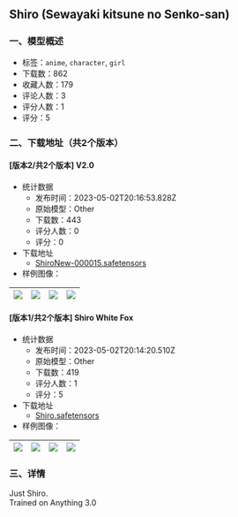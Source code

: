 ## Shiro (Sewayaki kitsune no Senko-san)
### 一、模型概述

- 标签：`anime`, `character`, `girl`
- 下载数：862
- 收藏人数：179
- 评论人数：3
- 评分人数：1
- 评分：5

### 二、下载地址（共2个版本）

#### [版本2/共2个版本] V2.0

- 统计数据
  - 发布时间：2023-05-02T20:16:53.828Z
  - 原始模型：Other
  - 下载数：443
  - 评分人数：0
  - 评分：0
- 下载地址
  - [ShiroNew-000015.safetensors](https://civitai.com/api/download/models/60862)
- 样例图像：

| <img src="https://image.civitai.com/xG1nkqKTMzGDvpLrqFT7WA/9225a1a6-fac8-4bb6-8a7e-2bd058b744ca/width=450/666678.jpeg" /> | <img src="https://image.civitai.com/xG1nkqKTMzGDvpLrqFT7WA/d3939323-ef1d-40e9-bd83-fa75894811a0/width=450/666668.jpeg" /> | <img src="https://image.civitai.com/xG1nkqKTMzGDvpLrqFT7WA/566eef4a-12b3-48a7-a44e-69116b75ea49/width=450/666675.jpeg" /> | <img src="https://image.civitai.com/xG1nkqKTMzGDvpLrqFT7WA/f7bd30da-d1e5-4638-a8e6-5be8edc706a8/width=450/666674.jpeg" /> |
| ---- | ---- | ---- | ---- |

#### [版本1/共2个版本] Shiro White Fox

- 统计数据
  - 发布时间：2023-05-02T20:14:20.510Z
  - 原始模型：Other
  - 下载数：419
  - 评分人数：1
  - 评分：5
- 下载地址
  - [Shiro.safetensors](https://civitai.com/api/download/models/22589)
- 样例图像：

| <img src="https://image.civitai.com/xG1nkqKTMzGDvpLrqFT7WA/dc71daca-dcf1-4913-c128-7ece9ac2da00/width=450/243162.jpeg" /> | <img src="https://image.civitai.com/xG1nkqKTMzGDvpLrqFT7WA/ce023220-326c-408f-f83f-36ee00bc6300/width=450/243175.jpeg" /> | <img src="https://image.civitai.com/xG1nkqKTMzGDvpLrqFT7WA/543ca912-34a1-4011-aaed-e46c38f28200/width=450/243174.jpeg" /> | <img src="https://image.civitai.com/xG1nkqKTMzGDvpLrqFT7WA/cf116b11-d332-4e62-80ab-741c2a01a100/width=450/243173.jpeg" /> |
| ---- | ---- | ---- | ---- |


### 三、详情
<p>Just Shiro.<br />Trained on Anything 3.0</p>